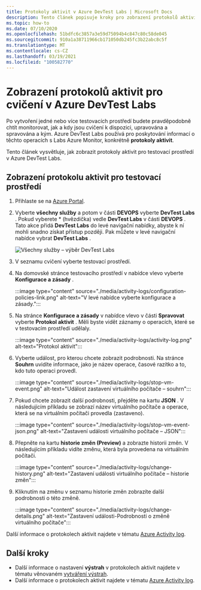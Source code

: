 ```yaml
---
title: Protokoly aktivit v Azure DevTest Labs | Microsoft Docs
description: Tento článek popisuje kroky pro zobrazení protokolů aktivit pro Azure DevTest Labs.
ms.topic: how-to
ms.date: 07/10/2020
ms.openlocfilehash: 51bdfc6c3857a3e59d75094b4c847c80c58de045
ms.sourcegitcommit: 910a1a38711966cb171050db245fc3b22abc8c5f
ms.translationtype: MT
ms.contentlocale: cs-CZ
ms.lasthandoff: 03/19/2021
ms.locfileid: "100582770"
---
```

# <a name="view-activity-logs-for-labs-in-azure-devtest-labs"></a>Zobrazení protokolů aktivit pro cvičení v Azure DevTest Labs 
Po vytvoření jedné nebo více testovacích prostředí budete pravděpodobně chtít monitorovat, jak a kdy jsou cvičení k dispozici, upravována a spravována a kým. Azure DevTest Labs používá pro poskytování informací o těchto operacích s Labs Azure Monitor, konkrétně **protokoly aktivit**. 

Tento článek vysvětluje, jak zobrazit protokoly aktivit pro testovací prostředí v Azure DevTest Labs.

## <a name="view-activity-log-for-a-lab"></a>Zobrazení protokolu aktivit pro testovací prostředí

1. Přihlaste se na [Azure Portal](https://portal.azure.com).
1. Vyberte **všechny služby** a potom v části **DEVOPS** vyberte **DevTest Labs** . Pokud vyberete * (hvězdička) vedle **DevTest Labs** v části **DEVOPS** . Tato akce přidá **DevTest Labs** do levé navigační nabídky, abyste k ní mohli snadno získat přístup později. Pak můžete v levé navigační nabídce vybrat **DevTest Labs** .

    ![Všechny služby – výběr DevTest Labs](./media/devtest-lab-create-lab/all-services-select.png)
1. V seznamu cvičení vyberte testovací prostředí.
1. Na domovské stránce testovacího prostředí v nabídce vlevo vyberte **Konfigurace a zásady** . 

    :::image type="content" source="./media/activity-logs/configuration-policies-link.png" alt-text="V levé nabídce vyberte konfigurace a zásady.":::
1. Na stránce **Konfigurace a zásady** v nabídce vlevo v části **Spravovat** vyberte **Protokol aktivit** . Měli byste vidět záznamy o operacích, které se v testovacím prostředí udělaly. 

    :::image type="content" source="./media/activity-logs/activity-log.png" alt-text="Protokol aktivit":::    
1. Vyberte událost, pro kterou chcete zobrazit podrobnosti. Na stránce **Souhrn** uvidíte informace, jako je název operace, časové razítko a to, kdo tuto operaci provedl. 
    
    :::image type="content" source="./media/activity-logs/stop-vm-event.png" alt-text="Událost zastavení virtuálního počítače – souhrn":::        
1. Pokud chcete zobrazit další podrobnosti, přejděte na kartu **JSON** . V následujícím příkladu se zobrazí název virtuálního počítače a operace, která se na virtuálním počítači provedla (zastaveno).

    :::image type="content" source="./media/activity-logs/stop-vm-event-json.png" alt-text="Zastavení události virtuálního počítače – JSON":::           
1. Přepněte na kartu **historie změn (Preview)** a zobrazte historii změn. V následujícím příkladu vidíte změnu, která byla provedena na virtuálním počítači. 

    :::image type="content" source="./media/activity-logs/change-history.png" alt-text="Zastavení události virtuálního počítače – historie změn":::             
1. Kliknutím na změnu v seznamu historie změn zobrazíte další podrobnosti o této změně. 

    :::image type="content" source="./media/activity-logs/change-details.png" alt-text="Zastavení události-Podrobnosti o změně virtuálního počítače":::             

Další informace o protokolech aktivit najdete v tématu [Azure Activity log](../azure-monitor/essentials/activity-log.md).

## <a name="next-steps"></a>Další kroky

- Další informace o nastavení **výstrah** v protokolech aktivit najdete v tématu věnovaném [vytváření výstrah](create-alerts.md).
- Další informace o protokolech aktivit najdete v tématu  [Azure Activity log](../azure-monitor/essentials/activity-log.md).

